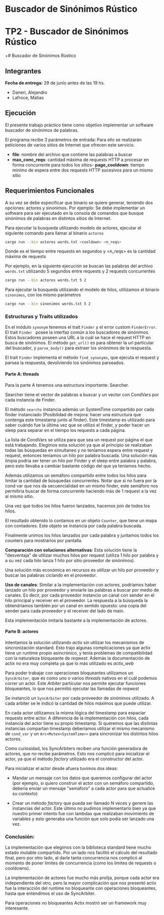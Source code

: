 # Buscador de Sinónimos Rústico

# TP2 - Buscador de Sinónimos Rústico
+# Buscador de Sinónimos Rústico
 
## Integrantes
**Fecha de entrega:** 29 de junio antes de las 19 hs.
 
- Daneri, Alejandro
- Lafroce, Matias

## Ejecución
El presente trabajo práctico tiene como objetivo implementar un software buscador de sinónimos de palabras.
 
El programa recibe 3 parámetros de entrada:
Para ello se realizarán peticiones de varios sitios de Internet que ofrecen este servicio.
 
- **file**: nombre del archivo que contiene las palabras a buscar
- **max_conc_reqs**: cantidad máxima de requests HTTP a procesar en forma concurrente para todos los sitios- **page_cooldown**: tiempo mínimo de espera entre dos requests HTTP sucesivos para un mismo sitio

## Requerimientos Funcionales
 
A su vez se debe especificar que binario se quiere generar, teniendo dos opciones: actores y sinonimos. Por ejemplo:
Se debe implementar un software para ser ejecutado en la consola de comandos que busque sinónimos de palabras en distintos sitios de Internet.

Para ejecutar la busqueda utilizando modelo de actores, ejecutar el siguiente comando para llamar al binario `actores`

```bash
cargo run --bin actores words.txt <cooldown> <n_reqs> 
```

Donde <cooldown> es el tiempo entre requests en segundos y <n_reqs> es la cantidad máxima de requests

Por ejemplo, en la siguiente ejecución se buscan las palabras del archivo `words.txt` utilizando 5 segundos entre requests y 2 requests concurrentes

```bash
cargo run --bin actores words.txt 5 2
```

Para ejecutar la búsqueda utilizando el modelo de hilos, utilizamos el binario `sinonimos`, con los mismo parámetros

```bash
cargo run --bin sinonimos words.txt 5 2
```


### Estructuras y Traits utilizados

En el módulo `synonym` tenemos el trait `Finder` y el error custom `FinderError`. El trait `Finder ` posee la interfaz común a los buscadores de sinónimos. Estos buscadores poseen una URL a la cuál se hace el request HTTP en busca de sinónimos. El método `get_url()` es para obtener la url particular del buscador, y `parse_body()` para extraer los sinónimos de la respuesta.

El trait `Finder` implementa el método `find_synonyms`, que ejecuta el request y parsea la respuesta, devolviendo los sinónimos parseados.

#### Parte A: threads

Para la parte A  tenemos una estructura importante: Searcher.

Searcher tiene el vector de palabras a buscar y un vector con CondVars por cada instancia de Finder.

El método `searchs` instancia además un SystemTime compartido por cada finder instanciado (Posibilidad de mejora: hacer una estructura que contenga este timestamp junto al finder). Este timestamp es utilizado para saber cuándo fue la última vez que se utilizó el finder, y poder hacer un sleep para separar en el tiempo los requests a cada página.

La lista de CondVars se utiliza para que sea un request por página el que está trabajando. Elegimos esta solución ya que al principio se realizaban todas las búsquedas en simultaneo y no teníamos espera entre request y request, entonces teníamos un hilo por palabra buscada. Una solución más limpia podría ser tener un hilo por Finder y el sleep entre palabra y palabra, pero esto llevaba a cambiar bastante código del que ya teníamos hecho.

Además utilizamos un semáforo compartido entre todos los hilos para limitar la cantidad de búsquedas concurrentes. Notar que si no fuera por la cond var que nos da secuencialidad en un mismo finder, este semáforo nos permitiría buscar de forma concurrente haciendo más de 1 request a la vez al mismo sitio.

Una vez que todos los hilos fueron lanzados, hacemos join de todos los hilos.

El resultado obtenido lo contamos en un objeto `Counter`, que tiene un mapa con contadores. Este objeto se instancia por cada palabra buscada.

Finalmente unimos los hilos lanzados por cada palabra y juntamos todos los counters para mostrarlos por pantalla.

**Comparación con soluciones alternativas**: Esta solución tiene la "desventaja" de utilizar muchos hilos por request (utiliza 1 hilo por palabra y a su vez cada hilo lanza 1 hilo por sitio proveedor de sinónimos).

Una solución más económica en recursos es utilizar un hilo por proveedor y buscar las palabras ciclando en el proveedor.

**Uso de canales**: Similar a la implementación con actores, podríamos haber lanzado un hilo por proveedor y enviarle las palabras a buscar por medio de canales. Es decir, por cada proveedor instancio un canal con sender en el hilo principal y receiver en el proveedor. La respuesta a la búsqueda la obtendríamos también por un canal en sentido opuesto: una copia del sender para cada proveedor y el receiver del lado de main.

Esta implementación imitaría bastante a la implementación de actores.


#### Parte B: actores

Intentamos la solución utilizando *actix* sin utilizar los mecanismos de sincronización standard. Esto trajo algunas complicaciones ya que actix tiene un runtime propio asincrónico, y tenía problemas de compatibilidad con la naturaleza bloqueante de *reqwest*. Además la documentación de actix no era muy completa ya que lo más utilizado es *actix_web*

Para poder trabajar con operaciones bloqueantes utilizamos un `SyncArbiter`, que es como uno o varios *threads* nativos en el cuál podemos correr un actor. Este *Arbiter* particular nos permite ejecutar funciones bloqueantes, lo que nos permitió ejecutar las llamadas de *reqwest*

Se instanció un `SyncArbiter` por cada proveedor de sinónimos utilizado. A cada arbiter se le indicó la cantidad de hilos máximos que puede utilizar.

En cada actor utilizamos la misma lógica del timestamp para espaciar requests entre actor. A diferencia de la implementación con hilos, cada instancia del actor tiene su propio timestamp. Si queremos que las distintas instancias compartan timestamp deberíamos utilizar el mismo mecanismo de `cond_var` y un `Arc<Mutex<SystemTime>>`  para sincronizar los distintos hilos actores.

Como curiosidad, los SyncArbiters reciben una función generadora de actores, que no recibe parámetros. Esto nos complicó para inicializar el actor, ya que el método *factory* utilizado era el constructor del actor.

Para inicializar el actor desde afuera tuvimos dos ideas:

* Mandar un mensaje con los datos que queremos configurar del actor (por ejemplo, si quiero construir el actor con un semáforo compartido, debería enviar un mensaje "semáforo" a cada actor para que actualice su contexto)

* Crear un método *factory* que pueda ser llamado N veces y genere las instancias del actor. Este último no pudimos implementarlo bien ya que nuestro primer intento fue con lambdas que realizaban movimiento de variables y esto generaba una función que solo podía ser lanzado una vez.

### Conclusión:

La implementación que elegimos con la biblioteca standard tiene mucho estado mutable compartido. Por un lado nos facilitó el cálculo del resultado final, pero por otro lado, al darle tanta concurrencia nos complicó al momento de poner límites de
concurrencia (como los límites de requests o cooldowns).

La implementación de actores fue mucho más prolija, porque cada actor era independiente del otro, pero la mayor complicación que nos presentó actix fue la interacción del runtime no bloqueante con operaciones bloqueantes, hasta que entendimos el uso de SyncArbiter.

Para operaciones no bloqueantes Actix mostró ser un framework muy interesante.